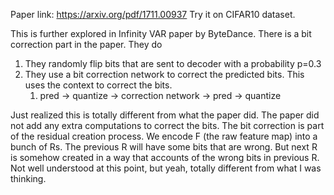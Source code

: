 Paper link: https://arxiv.org/pdf/1711.00937
Try it on CIFAR10 dataset.

This is further explored in Infinity VAR paper by ByteDance.
There is a bit correction part in the paper.
They do
1. They randomly flip bits that are sent to decoder with a probability p=0.3
2. They use a bit correction network to correct the predicted bits. This uses the context to correct the bits.
   1. pred -> quantize -> correction network -> pred -> quantize

Just realized this is totally different from what the paper did.
The paper did not add any extra computations to correct the bits.
The bit correction is part of the residual creation process.
We encode F (the raw feature map) into a bunch of Rs.
The previous R will have some bits that are wrong.
But next R is somehow created in a way that accounts of the wrong bits in previous R.
Not well understood at this point, but yeah, totally different from what I was thinking.
